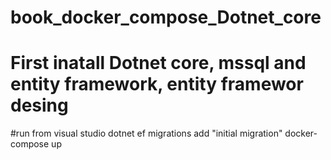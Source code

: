 # book_docker_compose_Dotnet_core

# First inatall Dotnet core, mssql and entity framework, entity framewor desing
#run from visual studio
dotnet ef migrations add "initial migration"
docker-compose up